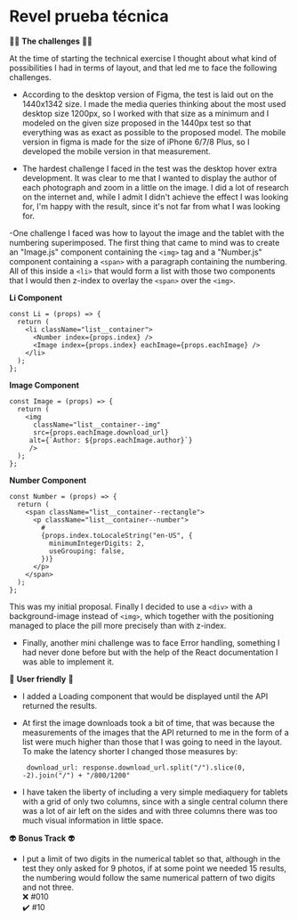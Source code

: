# Revel prueba técnica

:woman_juggling: **The challenges** :woman_juggling:

At the time of starting the technical exercise I thought about what kind of possibilities I had in terms of layout, and that led me to face the following challenges.

- According to the desktop version of Figma, the test is laid out on the 1440x1342 size. I made the media queries thinking about the most used desktop size 1200px, so I worked with that size as a minimum and I modeled on the given size proposed in the 1440px test so that everything was as exact as possible to the proposed model. The mobile version in figma is made for the size of iPhone 6/7/8 Plus, so I developed the mobile version in that measurement.

- The hardest challenge I faced in the test was the desktop hover extra development. It was clear to me that I wanted to display the author of each photograph and zoom in a little on the image. I did a lot of research on the internet and, while I admit I didn't achieve the effect I was looking for, I'm happy with the result, since it's not far from what I was looking for.

-One challenge I faced was how to layout the image and the tablet with the numbering superimposed. The first thing that came to mind was to create an "Image.js" component containing the `<img>` tag and a "Number.js" component containing a `<span>` with a paragraph containing the numbering. All of this inside a `<li>` that would form a list with those two components that I would then z-index to overlay the `<span>` over the `<img>`.

**Li Component**

```
const Li = (props) => {
  return (
    <li className="list__container">
      <Number index={props.index} />
      <Image index={props.index} eachImage={props.eachImage} />
    </li>
  );
};
```

**Image Component**

```
const Image = (props) => {
  return (
    <img
      className="list__container--img"
      src={props.eachImage.download_url}
     alt={`Author: ${props.eachImage.author}`}
     />
  );
};
```

**Number Component**

```
const Number = (props) => {
  return (
    <span className="list__container--rectangle">
      <p className="list__container--number">
        #
        {props.index.toLocaleString("en-US", {
          minimumIntegerDigits: 2,
          useGrouping: false,
        })}
      </p>
    </span>
  );
};
```

This was my initial proposal. Finally I decided to use a `<div>` with a background-image instead of `<img>`, which together with the positioning managed to place the pill more precisely than with z-index.

- Finally, another mini challenge was to face Error handling, something I had never done before but with the help of the React documentation I was able to implement it.

:eyes: **User friendly** :eyes:

- I added a Loading component that would be displayed until the API returned the results.
- At first the image downloads took a bit of time, that was because the measurements of the images that the API returned to me in the form of a list were much higher than those that I was going to need in the layout.
  To make the latency shorter I changed those measures by:

  ```
   download_url: response.download_url.split("/").slice(0, -2).join("/") + "/800/1200"
  ```

- I have taken the liberty of including a very simple mediaquery for tablets with a grid of only two columns, since with a single central column there was a lot of air left on the sides and with three columns there was too much visual information in little space.

:alien: **Bonus Track** :alien:

- I put a limit of two digits in the numerical tablet so that, although in the test they only asked for 9 photos, if at some point we needed 15 results, the numbering would follow the same numerical pattern of two digits and not three.  
  :x: #010  
  :heavy_check_mark: #10
